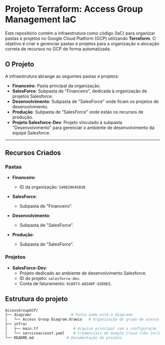 
#  Projeto Terraform: Access Group Management IaC

Este repositório contém a infraestrutura como código (IaC) para organizar pastas e projetos no Google Cloud Platform (GCP) utilizando **Terraform**. O objetivo é criar e gerenciar pastas e projetos para a organização e alocação correta de recursos no GCP de forma automatizada.

## O Projeto

A infraestrutura abrange as seguintes pastas e projetos:

- **Financeiro**: Pasta principal da organização.
- **SalesForce**: Subpasta de "Financeiro", dedicada à organização de projetos Salesforce.
- **Desenvolvimento**: Subpasta de "SalesForce" onde ficam os projetos de desenvolvimento.
- **Produção**: Subpasta de "SalesForce" onde estão os recursos de produção.
- **Projeto Salesforce-Dev**: Projeto vinculado à subpasta "Desenvolvimento" para gerenciar o ambiente de desenvolvimento da equipe Salesforce.

---

##  Recursos Criados

###  Pastas

- **Financeiro**:
  - ID da organização: `540829645030`
  
- **SalesForce**:
  - Subpasta de "Financeiro".
  
- **Desenvolvimento**:
  - Subpasta de "SalesForce".
  
- **Produção**:
  - Subpasta de "SalesForce".

### Projetos

- **SalesForce-Dev**:
  - Projeto dedicado ao ambiente de desenvolvimento Salesforce.
  - ID do projeto: `salesforce-dev`.
  - Conta de faturamento: `018973-A8340F-83D8E5`.


## Estrutura do projeto

```bash
AccessGroupGCP/
├── diagram/                  # Pasta onde está o diagrama
│   └── Access Group Diagram.drawio   # Organização do grupo de acesso (diagrama) 
├── infra/
│   ├── main.tf                # Arquivo principal com a configuração Terraform
│   └── serviceaccount.yaml    # Credenciais do Google Cloud (não incluído no repositório por motivos de segurança e privacidade)
└── README.md               # Documentação do projeto
```